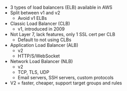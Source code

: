 
- 3 types of load balancers (ELB) available in AWS
- Split between v1 and v2
	- Avoid v1 ELBs
- Classic Load Balancer (CLB)
	- v1, introduced in 2009
- Not Layer 7, lack features, only 1 SSL cert per CLB
	- Default to not using CLBs
- Application Load Balancer (ALB)
	- v2
	- HTTP/S/WebSocket
- Network Load Balancer (NLB)
	- v2
	- TCP, TLS, UDP
	- Email servers, SSH servers, custom protocols
- V2 = faster, cheaper, support target groups and rules